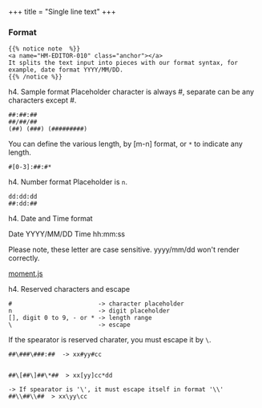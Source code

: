 +++
title = "Single line text"
+++

### Format


	{{% notice note  %}}
	<a name="HM-EDITOR-010" class="anchor"></a>
	It splits the text input into pieces with our format syntax, for example, date format YYYY/MM/DD. 
	{{% /notice %}}

h4. Sample format
Placeholder character is always #, separate can be any characters except #.
```
##:##:##
##/##/##
(##) (###) (#########)
```

You can define the various length, by [m-n] format, or `*` to indicate any length.
```
#[0-3]:##:#*
```

h4. Number format
Placeholder is `n`.

```
dd:dd:dd
##:dd:##
```

h4. Date and Time format

Date YYYY/MM/DD
Time hh:mm:ss

Please note, these letter are case sensitive. yyyy/mm/dd won't render correctly.

[moment.js](http://momentjs.com/docs/)

h4. Reserved characters and escape
```
#                        -> character placeholder
n                        -> digit placeholder
[], digit 0 to 9, - or * -> length range
\                        -> escape 
```

If the spearator is reserved charater, you must escape it by `\`. 

```
##\###\###:##  -> xx#yy#cc


##\[##\]##\*##  > xx[yy]cc*dd

-> If spearator is '\', it must escape itself in format '\\'
##\\##\\##  > xx\yy\cc  

```


